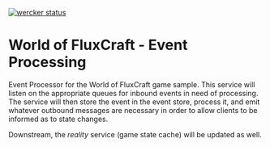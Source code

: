 [![wercker status](https://app.wercker.com/status/49e5be1894a79de99e41f6f9b975eb0d/m "wercker status")](https://app.wercker.com/project/bykey/49e5be1894a79de99e41f6f9b975eb0d)

# World of FluxCraft - Event Processing

Event Processor for the World of FluxCraft game sample. This service will listen on the appropriate queues for inbound events in need of processing. The service
will then store the event in the event store, process it, and emit whatever outbound messages are necessary in order to allow clients to be informed as to state changes.

Downstream, the _reality_ service (game state cache) will be updated as well.
